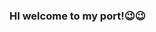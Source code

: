 ### HI welcome to my port!😉😉

<!---
Satelite98/Satelite98 is a ✨ special ✨ repository because its `README.md` (this file) appears on your GitHub profile.
You can click the Preview link to take a look at your changes.
--->
